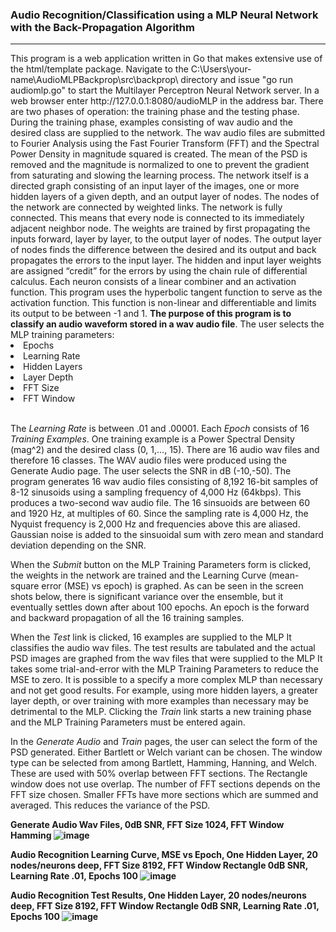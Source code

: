 <h3>Audio Recognition/Classification using a MLP Neural Network with the Back-Propagation Algorithm</h3>
<hr>
This program is a web application written in Go that makes extensive use of the html/template package.
Navigate to the C:\Users\your-name\AudioMLPBackprop\src\backprop\ directory and issue "go run audiomlp.go" to
start the Multilayer Perceptron Neural Network server. In a web browser enter http://127.0.0.1:8080/audioMLP
in the address bar.  There are two phases of operation:  the training phase and the testing phase.  During the training
phase, examples consisting of wav audio and the desired class are supplied to the network.  The wav audio files are submitted
to Fourier Analysis using the Fast Fourier Transform (FFT) and the Spectral Power Density in magnitude squared is created.
The mean of the PSD is removed and the magnitude is normalized to one to prevent the gradient from saturating and slowing the learning process.
The network itself is a directed graph consisting of an input layer of the images, one or more hidden layers of a given depth, and
an output layer of nodes.  The nodes of the network are connected by weighted links.
The network is fully connected.  This means that every node is connected to its immediately adjacent neighbor node.  The weights are trained
by first propagating the inputs forward, layer by layer, to the output layer of nodes.  The output layer of nodes finds the
difference between the desired and its output and back propagates the errors to the input layer.  The hidden and input layer
weights are assigned “credit” for the errors by using the chain rule of differential calculus.  Each neuron consists of a
linear combiner and an activation function.  This program uses the hyperbolic tangent function to serve as the activation function.
This function is non-linear and differentiable and limits its output to be between -1 and 1.  <b>The purpose of this program is to classify an
audio waveform stored in a wav audio file</b>.
The user selects the MLP training parameters:
<li>Epochs</li>
<li>Learning Rate</li>
<li>Hidden Layers</li>
<li>Layer Depth</li>
<li>FFT Size</li>
<li>FFT Window</li>
<br />
<p>
The <i>Learning Rate</i> is between .01 and .00001.  Each <i>Epoch</i> consists of 16 <i>Training Examples</i>.  
One training example is a Power Spectral Density (mag^2) and the desired class (0, 1,…, 15).  There are 16 audio wav files and therefore 16 classes.
The WAV audio files were produced using the Generate Audio page.  The user selects the SNR in
dB (-10,-50).  The program generates 16 wav audio files consisting of 8,192 16-bit samples of 8-12 sinusoids using a sampling frequency of 4,000 Hz (64kbps).  This
produces a two-second wav audio file.  The 16 sinsuoids are between 60 and 1920 Hz, at multiples of 60.  Since the sampling rate is 4,000 Hz, the Nyquist frequency 
is 2,000 Hz and frequencies above this are aliased.  Gaussian noise is added to the sinsuoidal sum with zero mean and standard deviation depending on the SNR.
</p>
<p>
When the <i>Submit</i> button on the MLP Training Parameters form is clicked, the weights in the network are trained
and the Learning Curve (mean-square error (MSE) vs epoch) is graphed.  As can be seen in the screen shots below, there is significant variance over the ensemble,
but it eventually settles down after about 100 epochs. An epoch is the forward and backward propagation of all the 16 training samples.
</p>
<p>
When the <i>Test</i> link is clicked, 16 examples are supplied to the MLP  It classifies the audio wav files.
The test results are tabulated and the actual PSD images are graphed from the wav files that were supplied to the MLP
It takes some trial-and-error with the MLP Training Parameters to reduce the MSE to zero.  It is possible to a specify a 
more complex MLP than necessary and not get good results.  For example, using more hidden layers, a greater layer depth,
or over training with more examples than necessary may be detrimental to the MLP.  Clicking the <i>Train</i> link starts a new training
phase and the MLP Training Parameters must be entered again.
</p>
<p>
 In the <i>Generate Audio</i> and <i>Train</i> pages, the user can select the form of the PSD generated.  Either Bartlett or Welch
 variant can be chosen.  The window type can be selected from among Bartlett, Hamming, Hanning, and  Welch.  These are used
 with 50% overlap between FFT sections.  The Rectangle window does not use overlap.  The number of FFT sections depends on
 the FFT size chosen.  Smaller FFTs have more sections which are summed and averaged.  This reduces the variance of the PSD.
</p>

<b>Generate Audio Wav Files, 0dB SNR, FFT Size 1024, FFT Window Hamming
![image](https://github.com/user-attachments/assets/9f9a4230-28f5-4955-9b32-0de5172cb365)

<b>Audio Recognition Learning Curve, MSE vs Epoch, One Hidden Layer, 20 nodes/neurons deep, FFT Size 8192, FFT Window Rectangle</b>
<b>0dB SNR, Learning Rate .01, Epochs 100</b>
![image](https://github.com/user-attachments/assets/a56c1ca4-2374-46c2-855f-a282d50185a6)

<b>Audio Recognition Test Results, One Hidden Layer, 20 nodes/neurons deep, FFT Size 8192, FFT Window Rectangle</b>
<b>0dB SNR, Learning Rate .01, Epochs 100</b>
![image](https://github.com/user-attachments/assets/5014f9a9-0768-4d3a-9c9e-afa0ee74322a)
